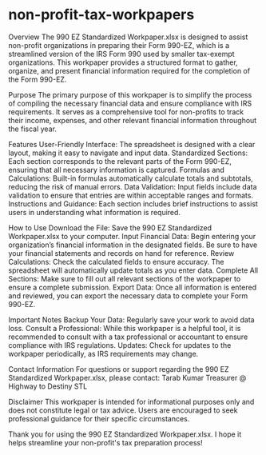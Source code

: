 # non-profit-tax-workpapers

Overview 
The 990 EZ Standardized Workpaper.xlsx is designed to assist non-profit organizations in preparing their Form 990-EZ, which is a streamlined version of the IRS Form 990 used by smaller tax-exempt organizations. This workpaper provides a structured format to gather, organize, and present financial information required for the completion of the Form 990-EZ.

Purpose
The primary purpose of this workpaper is to simplify the process of compiling the necessary financial data and ensure compliance with IRS requirements. It serves as a comprehensive tool for non-profits to track their income, expenses, and other relevant financial information throughout the fiscal year.

Features
User-Friendly Interface: The spreadsheet is designed with a clear layout, making it easy to navigate and input data.
Standardized Sections: Each section corresponds to the relevant parts of the Form 990-EZ, ensuring that all necessary information is captured.
Formulas and Calculations: Built-in formulas automatically calculate totals and subtotals, reducing the risk of manual errors.
Data Validation: Input fields include data validation to ensure that entries are within acceptable ranges and formats.
Instructions and Guidance: Each section includes brief instructions to assist users in understanding what information is required.


How to Use
Download the File: Save the 990 EZ Standardized Workpaper.xlsx to your computer.
Input Financial Data: Begin entering your organization’s financial information in the designated fields. Be sure to have your financial statements and records on hand for reference.
Review Calculations: Check the calculated fields to ensure accuracy. The spreadsheet will automatically update totals as you enter data.
Complete All Sections: Make sure to fill out all relevant sections of the workpaper to ensure a complete submission.
Export Data: Once all information is entered and reviewed, you can export the necessary data to complete your Form 990-EZ.

Important Notes
Backup Your Data: Regularly save your work to avoid data loss.
Consult a Professional: While this workpaper is a helpful tool, it is recommended to consult with a tax professional or accountant to ensure compliance with IRS regulations.
Updates: Check for updates to the workpaper periodically, as IRS requirements may change.

Contact Information
For questions or support regarding the 990 EZ Standardized Workpaper.xlsx, please contact: Tarab Kumar Treasurer @ Highway to Destiny STL


Disclaimer
This workpaper is intended for informational purposes only and does not constitute legal or tax advice. Users are encouraged to seek professional guidance for their specific circumstances.

Thank you for using the 990 EZ Standardized Workpaper.xlsx. I hope it helps streamline your non-profit's tax preparation process!
